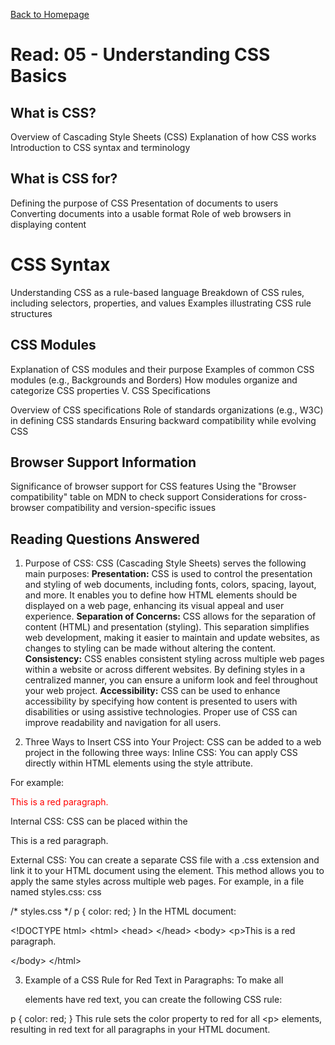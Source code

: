 [Back to Homepage](https://alysondorfman.github.io/reading-notes/)

# Read: 05 - Understanding CSS Basics

## What is CSS?

Overview of Cascading Style Sheets (CSS)
Explanation of how CSS works
Introduction to CSS syntax and terminology

## What is CSS for?

Defining the purpose of CSS
Presentation of documents to users
Converting documents into a usable format
Role of web browsers in displaying content

# CSS Syntax

Understanding CSS as a rule-based language
Breakdown of CSS rules, including selectors, properties, and values
Examples illustrating CSS rule structures

## CSS Modules

Explanation of CSS modules and their purpose
Examples of common CSS modules (e.g., Backgrounds and Borders)
How modules organize and categorize CSS properties
V. CSS Specifications

Overview of CSS specifications
Role of standards organizations (e.g., W3C) in defining CSS standards
Ensuring backward compatibility while evolving CSS

## Browser Support Information

Significance of browser support for CSS features
Using the "Browser compatibility" table on MDN to check support
Considerations for cross-browser compatibility and version-specific issues

## Reading Questions Answered

1. Purpose of CSS:
CSS (Cascading Style Sheets) serves the following main purposes:
**Presentation:** CSS is used to control the presentation and styling of web documents, including fonts, colors, spacing, layout, and more. It enables you to define how HTML elements should be displayed on a web page, enhancing its visual appeal and user experience.
**Separation of Concerns:** CSS allows for the separation of content (HTML) and presentation (styling). This separation simplifies web development, making it easier to maintain and update websites, as changes to styling can be made without altering the content.
**Consistency:** CSS enables consistent styling across multiple web pages within a website or across different websites. By defining styles in a centralized manner, you can ensure a uniform look and feel throughout your web project.
**Accessibility:** CSS can be used to enhance accessibility by specifying how content is presented to users with disabilities or using assistive technologies. Proper use of CSS can improve readability and navigation for all users.

2. Three Ways to Insert CSS into Your Project:
CSS can be added to a web project in the following three ways:
Inline CSS: You can apply CSS directly within HTML elements using the style attribute. 

For example:

<p style="color: red;">This is a red paragraph.</p>
Internal CSS: CSS can be placed within the <style> element in the <head> section of an HTML document. This style information applies to the entire document. 

For example:

<!DOCTYPE html>
<html>
<head>
    <style>
        p {
            color: red;
        }
    </style>
</head>
<body>
    <p>This is a red paragraph.</p>
</body>
</html>

External CSS: You can create a separate CSS file with a .css extension and link it to your HTML document using the <link> element. This method allows you to apply the same styles across multiple web pages. For example, in a file named styles.css:
css

/* styles.css */
p {
    color: red;
}
In the HTML document:


\<!DOCTYPE html>
\<html>
\<head>
    <link rel="stylesheet" type="text/css" href="styles.css">
\</head>
\<body>
    \<p>This is a red paragraph.</p>
\</body>
\</html>

3. Example of a CSS Rule for Red Text in Paragraphs:
To make all <p> elements have red text, you can create the following CSS rule:

p {
    color: red;
}
This rule sets the color property to red for all \<p> elements, resulting in red text for all paragraphs in your HTML document.

